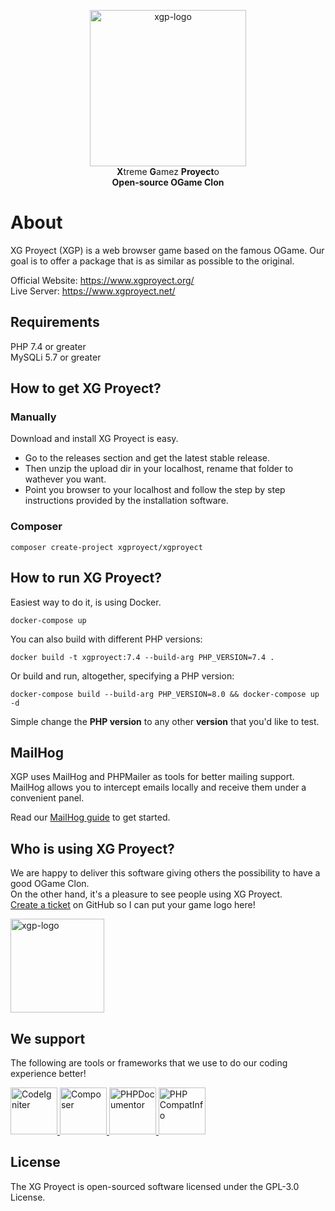 
<p align="center"
    <a href="https://www.xgproyect.org/" target="_blank">
        <img align="center" img src="https://xgproyect.org/wp-content/uploads/2019/10/xgp-new-logo-black.png" width="250px" title="XG Proyect" alt="xgp-logo">
    </a>
    <br>
    <strong>X</strong>treme <strong>G</strong>amez <strong>Proyect</strong>o
    <br>
    <strong>Open-source OGame Clon</strong>
</p> 

About
====

XG Proyect (XGP) is a web browser game based on the famous OGame. Our goal is to offer a package that is as similar as possible to the original.

Official Website: https://www.xgproyect.org/  
Live Server: https://www.xgproyect.net/  

## Requirements

PHP 7.4 or greater  
MySQLi 5.7 or greater  

## How to get XG Proyect?

### Manually
Download and install XG Proyect is easy.

- Go to the releases section and get the latest stable release.  
- Then unzip the upload dir in your localhost, rename that folder to wathever you want.  
- Point you browser to your localhost and follow the step by step instructions provided by the installation software.

### Composer

```
composer create-project xgproyect/xgproyect
```

## How to run XG Proyect?
Easiest way to do it, is using Docker.

```
docker-compose up
```

You can also build with different PHP versions:
```
docker build -t xgproyect:7.4 --build-arg PHP_VERSION=7.4 .
```

Or build and run, altogether, specifying a PHP version:
```
docker-compose build --build-arg PHP_VERSION=8.0 && docker-compose up -d
```

Simple change the **PHP version** to any other **version** that you'd like to test.

## MailHog
XGP uses MailHog and PHPMailer as tools for better mailing support. MailHog allows you to intercept emails locally and receive them under a convenient panel.

Read our <a href="https://github.com/XGProyect/XG-Proyect-v3.x.x/wiki/MailHog-usage-and-setup" target="_blank">MailHog guide</a> to get started.

## Who is using XG Proyect?
We are happy to deliver this software giving others the possibility to have a good OGame Clon.  
On the other hand, it's a pleasure to see people using XG Proyect.  
<a href="https://github.com/XGProyect/XG-Proyect-v3.x.x/issues" target="_blank">Create a ticket</a> on GitHub so I can put your game logo here!  

<img align="center" img src="https://xgproyect.org/wp-content/uploads/2019/10/xgp-new-logo-black.png" width="150px" title="XG Proyect" alt="xgp-logo">

## We support
The following are tools or frameworks that we use to do our coding experience better!

<p>
    <a href="https://codeigniter.com/" rel="nofollow">
        <img src="https://codeigniter.com/favicon.ico" alt="CodeIgniter" width="75px">
    </a>
    <a href="https://getcomposer.org/" rel="nofollow">
        <img src="https://getcomposer.org/img/logo-composer-transparent2.png" alt="Composer" width="75px">
    </a>
    <a href="https://www.phpdoc.org/" rel="nofollow">
        <img src="https://avatars0.githubusercontent.com/u/1239567?s=400&v=4" alt="PHPDocumentor" width="75px">
    </a>
    <a href="https://github.com/llaville/php-compat-info" rel="nofollow">
        <img src="https://avatars2.githubusercontent.com/u/364342?s=460&v=4" alt="PHP CompatInfo" width="75px">
    </a>
</p>

## License
The XG Proyect is open-sourced software licensed under the GPL-3.0 License.
